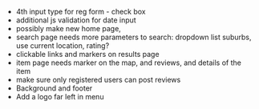 - 4th input type for reg form - check box
- additional js validation for date input 
- possibly make new home page,
- search page needs more parameters to search: dropdown list suburbs, use current location, rating?
- clickable links and markers on results page
- item page needs marker on the map, and reviews, and details of the item
- make sure only registered users can post reviews
- Background and footer
- Add a logo far left in menu